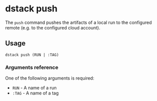 # dstack push

The `push` command pushes the artifacts of a local run to the configured remote (e.g. 
to the configured cloud account).

## Usage

```shell
dstack push (RUN | :TAG)
```

### Arguments reference

One of the following arguments is required:

- `RUN` - A name of a run
- `:TAG` - A name of a tag